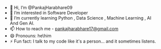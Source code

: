 - 👋 Hi, I’m @PankajHarabhare09
- 👀 I’m interested in Software Developer
- 🌱 I’m currently learning Python , Data Science , Machine Learning , AI And Gen AI.
- 📫 How to reach me - pankajharabhare17@gmail.com
- 😄 Pronouns: he\him
- ⚡ Fun fact:  I talk to my code like it's a person… and it sometimes listens.

<!---
PankajHarabhare09/PankajHarabhare09 is a ✨ special ✨ repository because its `README.md` (this file) appears on your GitHub profile.
You can click the Preview link to take a look at your changes.
--->
